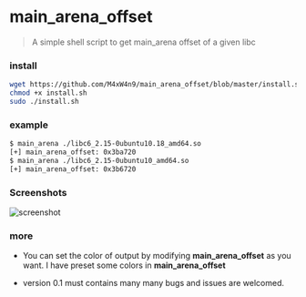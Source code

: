 # main_arena_offset

> A simple shell script to get main_arena offset of a given libc

### install 
```bash
wget https://github.com/M4xW4n9/main_arena_offset/blob/master/install.sh
chmod +x install.sh
sudo ./install.sh
```

### example
```bash
$ main_arena ./libc6_2.15-0ubuntu10.18_amd64.so 
[+] main_arena_offset: 0x3ba720
$ main_arena ./libc6_2.15-0ubuntu10_amd64.so 
[+] main_arena_offset: 0x3b6720
```

### Screenshots

![screenshot](/home/m4x/main_arena_offset/screenshot.png)

### more

- You can set the color of output by modifying **main_arena_offset** as you want. I have preset some colors in **main_arena_offset**

- version 0.1 must contains many many bugs and issues are welcomed.

  ​